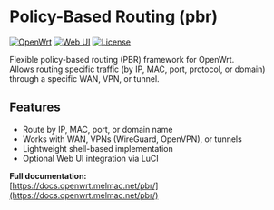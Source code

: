 # Policy-Based Routing (pbr)

[![OpenWrt](https://img.shields.io/badge/OpenWrt-Compatible-blueviolet)](https://openwrt.org)
[![Web UI](https://img.shields.io/badge/Web_UI-Available-blue)](https://docs.openwrt.melmac.net/pbr/)
[![License](https://img.shields.io/badge/License-GPL--3.0-lightgrey)](https://github.com/stangri/pbr/blob/master/LICENSE)

Flexible policy-based routing (PBR) framework for OpenWrt.  
Allows routing specific traffic (by IP, MAC, port, protocol, or domain) through a specific WAN, VPN, or tunnel.

## Features

- Route by IP, MAC, port, or domain name
- Works with WAN, VPNs (WireGuard, OpenVPN), or tunnels
- Lightweight shell-based implementation
- Optional Web UI integration via LuCI

**Full documentation:**  
[https://docs.openwrt.melmac.net/pbr/](https://docs.openwrt.melmac.net/pbr/)
